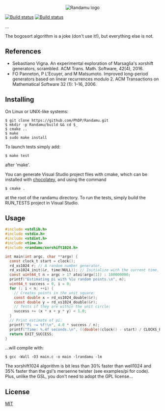 <p align='center'>
  <img src='http://phdp.github.io/images/randamu.png' alt='Randamu logo'/>
</p>

[![Build status](https://travis-ci.org/PhDP/Randamu.svg?branch=master)](https://travis-ci.org/PhDP/Randamu)
[![Build status](https://ci.appveyor.com/api/projects/status/9nqqxwsbdufa2wfj)](https://ci.appveyor.com/project/PhilippeDesjardinsProulx/randamu-855)

...

The bogosort algorithm is a joke (don't use it!), but everything
else is not.

References
----------

* Sebastiano Vigna. An experimental exploration of Marsaglia's xorshift generators, scrambled. ACM Trans. Math. Software, 42(4), 2016.
* FO Panneton, P L'Ecuyer, and M Matsumoto. Improved long-period generators based on linear recurrences modulo 2. ACM Transactions on Mathematical Software 32 (1): 1–16, 2006.

Installing
----------
On Linux or UNIX-like systems:

    $ git clone https://github.com/PhDP/Randamu.git
    $ mkdir -p Randamu/build && cd $_
    $ cmake ..
    $ make
    $ sudo make install

To launch tests simply add:

    $ make test

after 'make'.

You can generate Visual Studio project files with cmake, which can
be installed with [chocolatey](https://chocolatey.org/), and using the
command

    $ cmake .

at the root of the randamu directory. To run the tests, simply build
the RUN_TESTS project in Visual Studio.

Usage
-----

``` C
#include <stdlib.h>
#include <stdio.h>
#include <stdint.h>
#include <time.h>
#include <randamu/xorshift1024.h>

int main(int argc, char **argv) {
  const clock_t start = clock();
  rd_xs1024 r; // A random number generator.
  rd_xs1024_init(&r, time(NULL)); // Initialize with the current time.
  const uint64_t n = argc > 1? atoi(argv[1]) : 100000000;
  printf("Estimating pi with %lu random points.\n", n);
  uint64_t success = 0, i = 0;
  for (; i < n; ++i) {
    // Creates points in the unit square:
    const double x = rd_xs1024_double(&r);
    const double y = rd_xs1024_double(&r);
    // Tests if they are within the unit circle:
    success += (x * x + y * y) < 1.0;
  }
  // Print estimate of pi:
  printf("Pi ~= %f!\n", 4.0 * success / n);
  printf("Time: %.4f seconds.\n", ((double)(clock() - start) / CLOCKS_PER_SEC));
  return EXIT_SUCCESS;
}
```

...will compile with:

    $ gcc -Wall -O3 main.c -o main -lrandamu -lm

The xorshift1024 algorithm is bit less than 30% faster than well1024
and 35% faster than the gsl's mersenne twister (see examples/pi for
code). Plus, unlike the GSL, you don't need to adopt the GPL license...

License
-------
[MIT](http://opensource.org/licenses/MIT)

